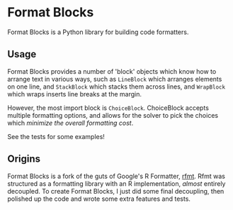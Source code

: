 # Format Blocks

Format Blocks is a Python library for building code formatters.

## Usage

Format Blocks provides a number of 'block' objects which know how to arrange text in various ways,
such as `LineBlock` which arranges elements on one line, and `StackBlock` which stacks them across
lines, and `WrapBlock` which wraps inserts line breaks at the margin.

However, the most import block is `ChoiceBlock`. ChoiceBlock accepts multiple formatting options,
and allows for the solver to pick the choices which _minimize the overall formatting cost_.

See the tests for some examples!

## Origins

Format Blocks is a fork of the guts of Google's R Formatter, [rfmt](https://github.com/google/rfmt).
Rfmt was structured as a formatting library with an R implementation, _almost_ entirely decoupled. To
create Format Blocks, I just did some final decoupling, then polished up the code and wrote some
extra features and tests.
